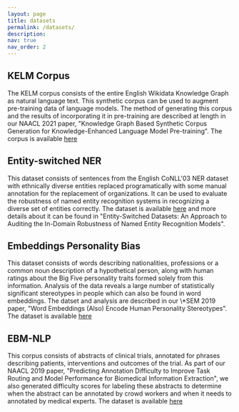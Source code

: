 ```yaml
---
layout: page
title: datasets
permalink: /datasets/
description:
nav: true
nav_order: 2
---
```


<!-- pages/datasets.md -->
<div class="datasets">
<div class="grid">
    
  <div class="card-item col">
  <div class="card hoverable">
  <div class="row g-0">
  <div class="col-md-12">
  <div class="card-body">
   <h2 class="card-title">KELM Corpus</h2>
   <p class="card-text">The KELM corpus consists of the entire English Wikidata Knowledge Graph as natural language text. This synthetic corpus can be used to augment pre-training data of language models. The method of generating this corpus and the results of incorporating it in pre-training are described at length in our NAACL 2021 paper, "Knowledge Graph Based Synthetic Corpus Generation for Knowledge-Enhanced Language Model Pre-training". The corpus is available <a href="https://github.com/google-research-datasets/KELM-corpus">here</a></p>
  </div>
  </div>
  </div>
  </div>
  </div>
  
  <div class="card-item col">
  <div class="card hoverable">
  <div class="row g-0">
  <div class="col-md-12">
  <div class="card-body">
   <h2 class="card-title">Entity-switched NER</h2>
   <p class="card-text">This dataset consists of sentences from the English CoNLL'03 NER dataset with ethnically diverse entities replaced programatically with some manual annotation for the replacement of organizations. It can be used to evaluate the robustness of named entity recognition systems in recognizing a diverse set of entities correctly. The dataset is available <a href="https://github.com/oagarwal/entity-switched-ner">here</a> and more details about it can be found in "Entity-Switched Datasets: An Approach to Auditing the In-Domain Robustness of Named Entity Recognition Models".</p>
  </div>
  </div>
  </div>
  </div>
  </div>

  <div class="card-item col">
  <div class="card hoverable">
  <div class="row g-0">
  <div class="col-md-12">  
  <div class="card-body">
   <h2 class="card-title">Embeddings Personality Bias</h2>
   <p class="card-text">This dataset consists of words describing nationalities, professions or a common noun description of a hypothetical person, along with human ratings about the Big Five personality traits formed solely from this information. Analysis of the data reveals a large number of statistically significant stereotypes in people which can also be found in word embeddings. The datset and analysis are described in our \*SEM 2019 paper, "Word Embeddings (Also) Encode Human Personality Stereotypes". The dataset is available <a href="https://github.com/oagarwal/personality-bias">here</a></p>
  </div>
  </div>
  </div>
  </div>
  </div>

  <div class="card-item col">
  <div class="card hoverable">
  <div class="row g-0">
  <div class="col-md-12">
  <div class="card-body">
   <h2 class="card-title">EBM-NLP</h2>
   <p class="card-text">This corpus consists of abstracts of clinical trials, annotated for phrases describing patients, interventions and outcomes of the trial. As part of our NAACL 2019 paper, "Predicting Annotation Difficulty to Improve Task Routing and Model Performance for Biomedical Information Extraction", we also generated difficulty scores for labeling these abstracts to determine when the abstract can be annotated by crowd workers and when it needs to annotated by medical experts. The dataset is available <a href="https://github.com/bepnye/EBM-NLP">here</a><p>
  <br>
  </div>
  </div>
  </div>
  </div>
  </div>

</div>
</div>

